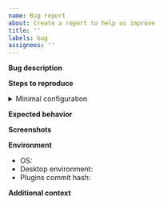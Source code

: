 ```yaml
---
name: Bug report
about: Create a report to help us improve
title: ''
labels: bug
assignees: ''
---
```


**Bug description**
<!-- A clear and concise description of what the bug is. -->

**Steps to reproduce**

<!-- Put the minimum required settings to reproduce the behavior in the details section -->
<details><summary>Minimal configuration</summary>
</details>

<!-- Steps to reproduce the behavior with nvim -un <minimal configuration filename> . Example:

1. `ciw`
2. `<C-a>`
4. See error
-->

**Expected behavior**
<!-- A clear and concise description of what you expected to happen. -->

**Screenshots**
<!-- If applicable, add screenshots to help explain your problem. -->

**Environment**

- OS: <!-- (e.g. Arch Linux, Ubuntu, Windows) -->
- Desktop environment: <!-- (only for Linux, e.g. KDE, Gnome) -->
- Plugins commit hash: <!-- (e.g. 4d44aba82748361f522771e8148fd63c5b0dfaf4) -->

**Additional context**
<!-- Add any other context about the problem here. -->
